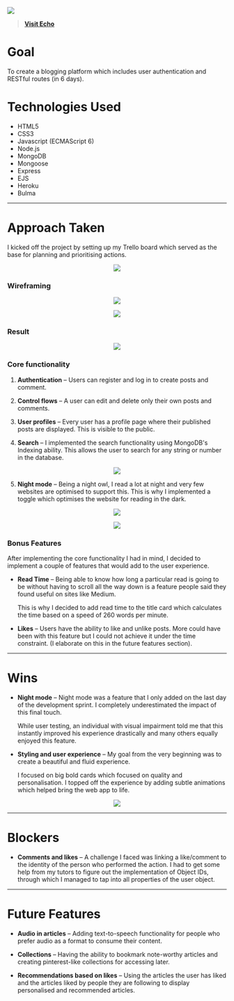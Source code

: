 ![](https://i.imgur.com/o8o4RV4.png)

> **[Visit Echo](https://echo-platform.herokuapp.com/)**

# Goal
To create a blogging platform which includes user authentication and RESTful routes (in 6 days).

# Technologies Used
* HTML5
* CSS3
* Javascript (ECMAScript 6)
* Node.js
* MongoDB
* Mongoose
* Express
* EJS
* Heroku
* Bulma


---
# Approach Taken
I kicked off the project by setting up my Trello board which served as the base for planning and prioritising actions.

<p align="center"><img src="https://i.imgur.com/nkDBA73.jpg"></p>

### Wireframing
<p align="center"><img src="https://i.imgur.com/Aeg2WNM.png"></p>
<p align="center"><img src="https://i.imgur.com/x7Yoa9U.png"></p>

### Result

<p align="center"><img src="https://thumbs.gfycat.com/PhysicalUnhappyJanenschia-size_restricted.gif"></p>

### Core functionality

1. **Authentication** – Users can register and log in to create posts and comment.

2. **Control flows** – A user can edit and delete only their own posts and comments.

3. **User profiles** – Every user has a profile page where their published posts are displayed. This is visible to the public.
 
4. **Search** – I implemented the search functionality using MongoDB's Indexing ability. This allows the user to search for any string or number in the database.

<p align="center"><img src="https://i.imgur.com/9hpFPp2.png"></p>

5. **Night mode** – Being a night owl, I read a lot at night and very few websites are optimised to support this. This is why I implemented a toggle which optimises the website for reading in the dark.

<p align="center"><img src="https://thumbs.gfycat.com/IncomparableUnripeKittiwake-size_restricted.gif"></p>
<p align="center"><img src="https://thumbs.gfycat.com/ForthrightBothBumblebee-size_restricted.gif"></p>

### Bonus Features

After implementing the core functionality I had in mind, I decided to implement a couple of features that would add to the user experience.

* **Read Time** – Being able to know how long a particular read is going to be without having to scroll all the way down is a feature people said they found useful on sites like Medium.

	This is why I decided to add read time to the title card which calculates the time based on a speed of 260 words per minute.
	
* **Likes** – Users have the ability to like and unlike posts. More could have been with this feature but I could not achieve it under the time constraint. (I elaborate on this in the future features section).


---
# Wins
* **Night mode** – Night mode was a feature that I only added on the last day of the development sprint. I completely underestimated the impact of this final touch. 

	While user testing, an individual with visual impairment told me that this instantly improved his experience drastically and many others equally enjoyed this feature.

* **Styling and user experience** – My goal from the very beginning was to create a beautiful and fluid experience. 

	I focused on big bold cards which focused on quality and personalisation. I topped off the experience by adding subtle animations which helped bring the web app to life.
	
<p align="center"><img src="https://thumbs.gfycat.com/ReflectingUnrealisticBarnacle-size_restricted.gif"></p>
 
---
# Blockers
* **Comments and likes** – A challenge I faced was linking a like/comment to the identity of the person who performed the action. I had to get some help from my tutors to figure out the implementation of Object IDs, through which I managed to tap into all properties of the user object.

---
# Future Features
* **Audio in articles** – Adding text-to-speech functionality for people who prefer audio as a format to consume their content.

* **Collections** – Having the ability to bookmark note-worthy articles and creating pinterest-like collections for accessing later.

* **Recommendations based on likes** – Using the articles the user has liked and the articles liked by people they are following to display personalised and recommended articles.
